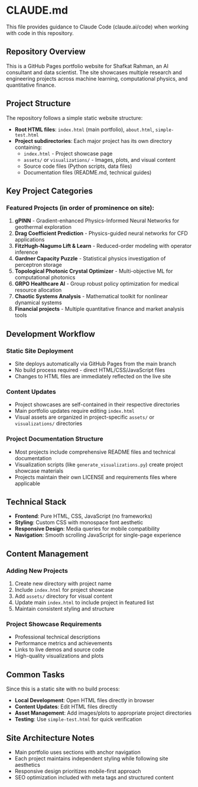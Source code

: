 # CLAUDE.md

This file provides guidance to Claude Code (claude.ai/code) when working with code in this repository.

## Repository Overview

This is a GitHub Pages portfolio website for Shafkat Rahman, an AI consultant and data scientist. The site showcases multiple research and engineering projects across machine learning, computational physics, and quantitative finance.

## Project Structure

The repository follows a simple static website structure:

- **Root HTML files**: `index.html` (main portfolio), `about.html`, `simple-test.html`
- **Project subdirectories**: Each major project has its own directory containing:
  - `index.html` - Project showcase page
  - `assets/` or `visualizations/` - Images, plots, and visual content
  - Source code files (Python scripts, data files)
  - Documentation files (README.md, technical guides)

## Key Project Categories

### Featured Projects (in order of prominence on site):
1. **gPINN** - Gradient-enhanced Physics-Informed Neural Networks for geothermal exploration
2. **Drag Coefficient Prediction** - Physics-guided neural networks for CFD applications
3. **FitzHugh-Nagumo Lift & Learn** - Reduced-order modeling with operator inference
4. **Gardner Capacity Puzzle** - Statistical physics investigation of perceptron storage
5. **Topological Photonic Crystal Optimizer** - Multi-objective ML for computational photonics
6. **GRPO Healthcare AI** - Group robust policy optimization for medical resource allocation
7. **Chaotic Systems Analysis** - Mathematical toolkit for nonlinear dynamical systems
8. **Financial projects** - Multiple quantitative finance and market analysis tools

## Development Workflow

### Static Site Deployment
- Site deploys automatically via GitHub Pages from the main branch
- No build process required - direct HTML/CSS/JavaScript files
- Changes to HTML files are immediately reflected on the live site

### Content Updates
- Project showcases are self-contained in their respective directories
- Main portfolio updates require editing `index.html`
- Visual assets are organized in project-specific `assets/` or `visualizations/` directories

### Project Documentation Structure
- Most projects include comprehensive README files and technical documentation
- Visualization scripts (like `generate_visualizations.py`) create project showcase materials
- Projects maintain their own LICENSE and requirements files where applicable

## Technical Stack

- **Frontend**: Pure HTML, CSS, JavaScript (no frameworks)
- **Styling**: Custom CSS with monospace font aesthetic
- **Responsive Design**: Media queries for mobile compatibility
- **Navigation**: Smooth scrolling JavaScript for single-page experience

## Content Management

### Adding New Projects
1. Create new directory with project name
2. Include `index.html` for project showcase
3. Add `assets/` directory for visual content
4. Update main `index.html` to include project in featured list
5. Maintain consistent styling and structure

### Project Showcase Requirements
- Professional technical descriptions
- Performance metrics and achievements
- Links to live demos and source code
- High-quality visualizations and plots

## Common Tasks

Since this is a static site with no build process:
- **Local Development**: Open HTML files directly in browser
- **Content Updates**: Edit HTML files directly
- **Asset Management**: Add images/plots to appropriate project directories
- **Testing**: Use `simple-test.html` for quick verification

## Site Architecture Notes

- Main portfolio uses sections with anchor navigation
- Each project maintains independent styling while following site aesthetics
- Responsive design prioritizes mobile-first approach
- SEO optimization included with meta tags and structured content